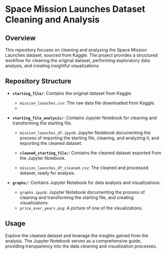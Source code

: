 # Space Mission Launches Dataset Cleaning and Analysis

## Overview

This repository focuses on cleaning and analyzing the Space Mission Launches dataset, sourced from Kaggle. The project provides a structured workflow for cleaning the original dataset, performing exploratory data analysis, and creating insightful visualizations.

## Repository Structure

- **`starting_file/`**: Contains the original dataset from Kaggle.
  - `mission_launches.csv`: The raw data file downloaded from Kaggle.
  - 
- **`starting_file_analysis/`**: Contains Jupyter Notebook for cleaning and transforming the starting file.
  - `mission_launches_df.ipynb`: Jupyter Notebook documenting the process of importing the starting file, cleaning, and analyzing it, and exporting the cleaned dataset.
 
  - **`cleaned_starting_file/`**: Contains the cleaned dataset exported from the Jupyter Notebook.
  - `mission_launches_df_cleaned.csv`: The cleaned and processed dataset, ready for analysis.

- **`graphs/`**: Contains Jupyter Notebook for data analysis and visualizations.
  - `graphs.ipynb`: Jupyter Notebook documenting the process of cleaning and transforming the starting file, and creating visualizations.
  - `price_over_years.png`: A picture of one of the visualizations.

## Usage

Explore the cleaned dataset and leverage the insights gained from the analysis. The Jupyter Notebook serves as a comprehensive guide, providing transparency into the data cleaning and visualization processes.
